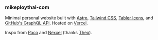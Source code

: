 ### mikeploythai-com

Minimal personal website built with [Astro](https://astro.build), [Tailwind CSS](https://tailwindcss.com), [Tabler Icons](https://tabler-icons.io/), and [GitHub's GraphQL API](https://docs.github.com/en/graphql). Hosted on [Vercel](https://vercel.com).

Inspo from [Paco](https://paco.me) and [Nexxel](https://nexxel.dev) (thanks [Theo](https://youtu.be/_mKUuTwmKSg)).
